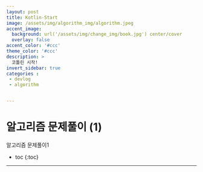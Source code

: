 ```yaml
---
layout: post
title: Kotlin-Start
image: /assets/img/algorithm_img/algorithm.jpeg
accent_image: 
  background: url('/assets/img/change_img/book.jpg') center/cover
  overlay: false
accent_color: '#ccc'
theme_color: '#ccc'
description: >
  코틀린 시작!
invert_sidebar: true
categories :
 - devlog
 - algorithm


---
```


# 알고리즘 문제풀이 (1)

알고리즘 문제풀이1



* toc
{:toc}


****

## 